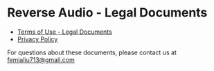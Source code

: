 # Reverse Audio - Legal Documents

- [Terms of Use - Legal Documents](terms-of-use)
- [Privacy Policy](privacy-policy)

For questions about these documents, please contact us at femialiu713@gmail.com
